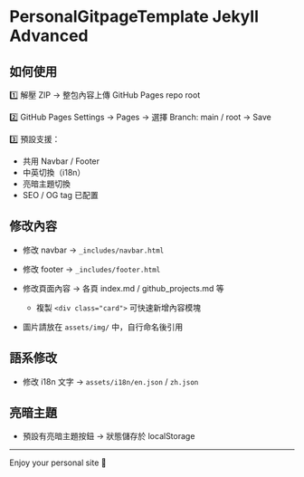 
# PersonalGitpageTemplate Jekyll Advanced

## 如何使用

1️⃣ 解壓 ZIP → 整包內容上傳 GitHub Pages repo root

2️⃣ GitHub Pages Settings → Pages → 選擇 Branch: main / root → Save

3️⃣ 預設支援：
- 共用 Navbar / Footer
- 中英切換（i18n）
- 亮暗主題切換
- SEO / OG tag 已配置

## 修改內容

- 修改 navbar → `_includes/navbar.html`
- 修改 footer → `_includes/footer.html`
- 修改頁面內容 → 各頁 index.md / github_projects.md 等
    - 複製 `<div class="card">` 可快速新增內容模塊

- 圖片請放在 `assets/img/` 中，自行命名後引用

## 語系修改

- 修改 i18n 文字 → `assets/i18n/en.json` / `zh.json`

## 亮暗主題

- 預設有亮暗主題按鈕 → 狀態儲存於 localStorage

---

Enjoy your personal site 🚀
